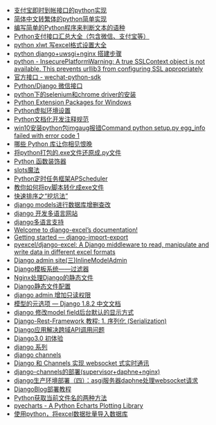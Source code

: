  - <A HREF="http://blog.csdn.net/hornbills/article/details/40338949"  >支付宝即时到帐接口的python实现 </A>
 - <A HREF="http://blog.csdn.net/tab_space/article/details/50823073"  >简体中文转繁体的python简单实现 </A>
 - <A HREF="http://www.jb51.net/article/63643.htm"  >编写简单的Python程序来判断文本的语种</A>
 - <A HREF="https://zhuanlan.zhihu.com/p/22370315?refer=zimei"  >Python支付接口汇总大全（包含微信、支付宝等）</A>
 - <A HREF="http://blog.csdn.net/ngforever/article/details/14225495"  >python xlwt 写excel格式设置大全 </A>
 - <A HREF="http://www.tuicool.com/articles/bMf67b"  >python django+uwsgi+nginx 搭建步骤 </A>
 - <A HREF="http://stackoverflow.com/questions/29134512/insecureplatformwarning-a-true-sslcontext-object-is-not-available-this-prevent"  >python - InsecurePlatformWarning: A true SSLContext object is not available. This prevents urllib3 from configuring SSL appropriately </A>
 - <A HREF="http://wechat-python-sdk.com/quickstart/official/#-"  >官方接口 - wechat-python-sdk</A>
 - <A HREF="http://www.ziqiangxuetang.com/django/python-django-weixin.html"  >Python/Django 微信接口 </A>
 - <A HREF="https://www.jianshu.com/p/dd848e40c7ad"  >python下的selenium和chrome driver的安装 </A>
 - <A HREF="https://www.lfd.uci.edu/~gohlke/pythonlibs/#shapely"  >Python Extension Packages for Windows  </A>
 - <A HREF="https://www.lylinux.net/article/2017/5/19/18.html"  >Python虚拟环境设置</A>
 - <A HREF="http://wenku.baidu.com/link?url=sQxp5Rn9xqQ7XqJZWQxyGzc7qMLF0uEDv82nVD19cb2Ff2Ut33XQ5u4AVxz8PzLmxNiRXk_6d7ESpYtU-6dUyxqVqDwmQtH1p0mz0v6G10m"  >Python文档化开发注释规范 </A>
 - <A HREF="https://blog.csdn.net/sunflower_sara/article/details/86617380"  >win10安装python包imgaug报错Command python setup.py egg_info failed with error code 1 </A>
 - <A HREF="http://www.zhihu.com/question/24590883"  >哪些 Python 库让你相见恨晚 </A>
 - <A HREF="https://blog.csdn.net/tymatlab/article/details/80511709"  >将python打包的.exe文件还原成.py文件 </A>
 - <A HREF="https://www.runoob.com/w3cnote/python-func-decorators.html"  >Python 函数装饰器</A>
 - <A HREF="https://eastlakeside.gitbook.io/interpy-zh/slots_magic"  >slots魔法 </A>
 - <A HREF="http://blog.csdn.net/chosen0ne/article/details/7842421"  >Python定时任务框架APScheduler </A>
 - <A HREF="https://blog.csdn.net/Q2245178378/article/details/88378610"  >教你如何将py脚本转化成exe文件 </A>
 - <A HREF="https://blog.csdn.net/na_hanqiannan/article/details/82080980"  >快速排序之“挖坑法” </A>
 - <A HREF="http://my.oschina.net/leeyd/blog/367688"  >django models进行数据库增删查改 </A>
 - <A HREF="http://blog.csdn.net/wangeen/article/details/24088725"  >django 开发多语言网站 </A>
 - <A HREF="http://www.tuicool.com/articles/QF7BnyY"  >django多语言支持 </A>
 - <A HREF="http://django-excel.readthedocs.io/en/latest/"  >Welcome to django-excel’s documentation! </A>
 - <A HREF="http://django-import-export.readthedocs.io/en/latest/getting_started.html"  >Getting started — django-import-export </A>
 - <A HREF="https://github.com/pyexcel/django-excel"  >pyexcel/django-excel: A Django middleware to read, manipulate and write data in different excel formats</A>
 - <A HREF="http://www.cnblogs.com/linxiyue/p/4074562.html"  >Django admin site(三)InlineModelAdmin </A>
 - <A HREF="https://www.douban.com/note/145065606/"  >Django模板系统——过滤器</A>
 - <A HREF="http://shenwang.blog.ustc.edu.cn/nginx%E5%A4%84%E7%90%86django%E7%9A%84%E9%9D%99%E6%80%81%E6%96%87%E4%BB%B6/" >Nginx处理Django的静态文件 </A>
 - <A HREF="http://www.cnblogs.com/bourneli/archive/2013/01/21/2869327.html"  >Django静态文件配置 </A>
 - <A HREF="http://blog.chinaunix.net/uid-20662363-id-3355049.html"  >django admin 增加只读权限 </A>
 - <A HREF="http://python.usyiyi.cn/django/ref/models/options.html" >模型的元选项 — Django 1.8.2 中文文档</A>
 - <A HREF="http://blog.csdn.net/clh604/article/details/9424137"  >django 修改model field后台默认的显示方式 </A>
 - <A HREF="http://www.tuicool.com/articles/BneIji"  >Django-Rest-Framework 教程: 1. 序列化 (Serialization) </A>
 - <A HREF="http://www.tuicool.com/articles/e2Y7fm2"  >Django应用解决跨域API调用问题 </A>
 - <A HREF="https://www.cnblogs.com/django-dev/p/11981970.html"  >Django3.0 初体验  </A>
 - <A HREF="http://blog.csdn.net/clh604/article/category/1469421"  >django 系列  </A>
 - <A HREF="https://blog.csdn.net/weixin_30765505/article/details/95144678"  >django channels </A>
 - <A HREF="https://testerhome.com/topics/15216"  >Django 和 Channels 实现 websocket 式实时通讯 </A>
 - <A HREF="https://www.cnblogs.com/thunderLL/p/11731756.html"  >django-channels的部署(supervisor+daphne+nginx) </A>
 - <A HREF="https://blog.csdn.net/qq_41854273/article/details/89332836"  >django生产环境部署（四）：asgi服务器daphne处理websocket请求 </A>
 - <A HREF="https://www.lylinux.net/article/2019/8/5/58.html"  >DjangoBlog部署教程 </A>
 - <A HREF="https://blog.csdn.net/iamcodingmylife/article/details/79866600"  >Python获取当前文件名的两种方法 </A>
 - <A HREF="https://pyecharts.org/#/zh-cn/quickstart"  >pyecharts - A Python Echarts Plotting Library</A>
 - <A HREF="https://www.cnblogs.com/longbigbeard/p/9317141.html"  >使用python，将excel数据批量导入数据库 </A>
